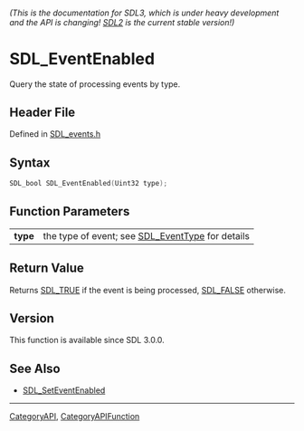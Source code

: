 ###### (This is the documentation for SDL3, which is under heavy development and the API is changing! [SDL2](https://wiki.libsdl.org/SDL2/) is the current stable version!)
# SDL_EventEnabled

Query the state of processing events by type.

## Header File

Defined in [SDL_events.h](https://github.com/libsdl-org/SDL/blob/main/include/SDL3/SDL_events.h)

## Syntax

```c
SDL_bool SDL_EventEnabled(Uint32 type);

```

## Function Parameters

|              |                                                                   |
| ------------ | ----------------------------------------------------------------- |
| **type**     | the type of event; see [SDL_EventType](SDL_EventType) for details |

## Return Value

Returns [SDL_TRUE](SDL_TRUE) if the event is being processed,
[SDL_FALSE](SDL_FALSE) otherwise.

## Version

This function is available since SDL 3.0.0.

## See Also

* [SDL_SetEventEnabled](SDL_SetEventEnabled)

----
[CategoryAPI](CategoryAPI), [CategoryAPIFunction](CategoryAPIFunction)

